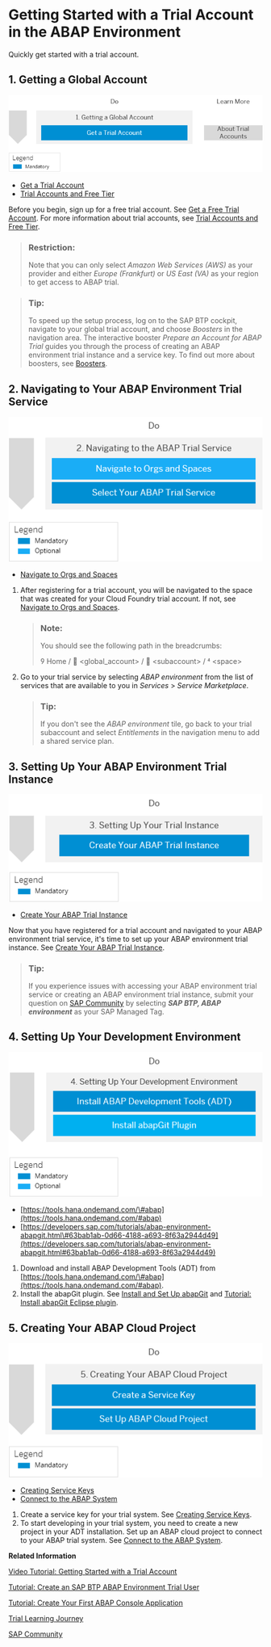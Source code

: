 <!-- loio720c423ef1a8498ab690cf0e5512ba50 -->

<link rel="stylesheet" type="text/css" href="../css/sap-icons.css"/>

# Getting Started with a Trial Account in the ABAP Environment

Quickly get started with a trial account.



<a name="loio720c423ef1a8498ab690cf0e5512ba50__section_kyg_mmk_y3b"/>

## 1. Getting a Global Account

![](images/Trial_1-Getting_a_Global_Account_0f1ece7.png)

-   [Get a Trial Account](getting-a-global-account-d61c281.md#loio42e7e54590424e65969fced1acd47694)
-   [Trial Accounts and Free Tier](../10_concepts/trial-accounts-and-free-tier-046f127.md)

Before you begin, sign up for a free trial account. See [Get a Free Trial Account](getting-a-global-account-d61c281.md#loio42e7e54590424e65969fced1acd47694). For more information about trial accounts, see [Trial Accounts and Free Tier](../10_concepts/trial-accounts-and-free-tier-046f127.md).

> ### Restriction:  
> Note that you can only select *Amazon Web Services \(AWS\)* as your provider and either *Europe \(Frankfurt\)* or *US East \(VA\)* as your region to get access to ABAP trial.

> ### Tip:  
> To speed up the setup process, log on to the SAP BTP cockpit, navigate to your global trial account, and choose *Boosters* in the navigation area. The interactive booster *Prepare an Account for ABAP Trial* guides you through the process of creating an ABAP environment trial instance and a service key. To find out more about boosters, see [Boosters](../30_development/boosters-fb1b561.md).



<a name="loio720c423ef1a8498ab690cf0e5512ba50__section_fnw_mnk_y3b"/>

## 2. Navigating to Your ABAP Environment Trial Service

![](images/Image_Map_Navigating_to_Your_ABAP_Trial_Service_8bea2c5.png)

-   [Navigate to Orgs and Spaces](../50_administration_and_ops/navigate-to-orgs-and-spaces-5bf8735.md)

1.  After registering for a trial account, you will be navigated to the space that was created for your Cloud Foundry trial account. If not, see [Navigate to Orgs and Spaces](../50_administration_and_ops/navigate-to-orgs-and-spaces-5bf8735.md).

    > ### Note:  
    > You should see the following path in the breadcrumbs:
    > 
    > <span class="SAP-icons"></span> Home / <span class="SAP-icons"></span> <global\_account\> / <span class="SAP-icons"></span> <subaccount\> / <span class="SAP-icons"></span> <space\>

2.  Go to your trial service by selecting *ABAP environment* from the list of services that are available to you in *Services* \> *Service Marketplace*.

    > ### Tip:  
    > If you don't see the *ABAP environment* tile, go back to your trial subaccount and select *Entitlements* in the navigation menu to add a shared service plan.




<a name="loio720c423ef1a8498ab690cf0e5512ba50__Create_ABAP_Trial_Instance"/>

## 3. Setting Up Your ABAP Environment Trial Instance

![](images/Image_Map_Setting_Up_Your_ABAP_Trial_Instance_fb1ee10.png)

-   [Create Your ABAP Trial Instance](create-your-abap-trial-instance-a2f7a8e.md)

Now that you have registered for a trial account and navigated to your ABAP environment trial service, it's time to set up your ABAP environment trial instance. See [Create Your ABAP Trial Instance](create-your-abap-trial-instance-a2f7a8e.md).

> ### Tip:  
> If you experience issues with accessing your ABAP environment trial service or creating an ABAP environment trial instance, submit your question on [SAP Community](https://answers.sap.com/questions/ask.html) by selecting ***SAP BTP, ABAP environment*** as your SAP Managed Tag.



<a name="loio720c423ef1a8498ab690cf0e5512ba50__section_iml_1xy_y3b"/>

## 4. Setting Up Your Development Environment

![](images/Setting_Up_Your_Development_Environment_905588a.png)

-   [https://tools.hana.ondemand.com/\#abap](https://tools.hana.ondemand.com/#abap)
-   [https://developers.sap.com/tutorials/abap-environment-abapgit.html\#63bab1ab-0d66-4188-a693-8f63a2944d49](https://developers.sap.com/tutorials/abap-environment-abapgit.html#63bab1ab-0d66-4188-a693-8f63a2944d49)

1.  Download and install ABAP Development Tools \(ADT\) from [https://tools.hana.ondemand.com/\#abap](https://tools.hana.ondemand.com/#abap).
2.  Install the abapGit plugin. See [Install and Set Up abapGit](../30_development/install-and-set-up-abapgit-2002380.md) and [Tutorial: Install abapGit Eclipse plugin](https://developers.sap.com/tutorials/abap-environment-abapgit.html#63bab1ab-0d66-4188-a693-8f63a2944d49).



<a name="loio720c423ef1a8498ab690cf0e5512ba50__section_vyl_snk_y3b"/>

## 5. Creating Your ABAP Cloud Project

![](images/Image_Map_Creating_Your_ABAP_Cloud_Project_bfbcfbd.png)

-   [Creating Service Keys](../30_development/creating-service-keys-4514a14.md)
-   [Connect to the ABAP System](../30_development/connect-to-the-abap-system-7379dbd.md)

1.  Create a service key for your trial system. See [Creating Service Keys](../30_development/creating-service-keys-4514a14.md).
2.  To start developing in your trial system, you need to create a new project in your ADT installation. Set up an ABAP cloud project to connect to your ABAP trial system. See [Connect to the ABAP System](../30_development/connect-to-the-abap-system-7379dbd.md).

**Related Information**  


[Video Tutorial: Getting Started with a Trial Account](https://www.youtube.com/watch?v=0cMPYBPCy60&list=PLkzo92owKnVxWqJSoFLGe1VRkzOs4Ucdr&index=4&t=0s)

[Tutorial: Create an SAP BTP ABAP Environment Trial User](https://developers.sap.com/tutorials/abap-environment-trial-onboarding.html)

[Tutorial: Create Your First ABAP Console Application](https://developers.sap.com/tutorials/abap-environment-console-application.html)

[Trial Learning Journey](https://help.sap.com/doc/221f8f84afef43d29ad37ef2af0c4adf/HP_2.0/en-US/c3e8d3d2926a4d53a99cc2c66e2e97df.html)

[SAP Community](https://community.sap.com/topics/cloud-platform-abap-environment)

